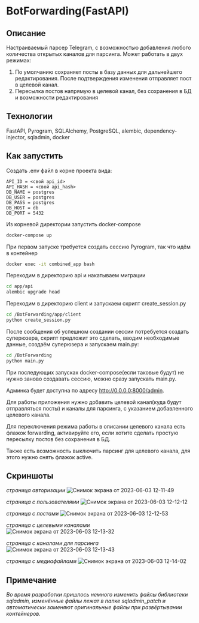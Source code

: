 # BotForwarding(FastAPI)

## Описание

Настраиваемый парсер Telegram, с возможностью добавления любого количества открытых каналов для парсинга. Может работать в двух режимах:

   1. По умолчанию сохраняет посты в базу данных для дальнейшего редактирования. После подтверждения изменения отправляет пост в целевой канал.
   2. Пересылка постов напрямую в целевой канал, без сохранения в БД и возможности редактирования

## Технологии

FastAPI, Pyrogram, SQLAlchemy, PostgreSQL, alembic, dependency-injector, sqladmin, docker

## Как запустить

Создать .env файл в корне проекта вида:

```env
API_ID = <свой api_id>
API_HASH = <свой api_hash>
DB_NAME = postgres
DB_USER = postgres
DB_PASS = postgres
DB_HOST = db
DB_PORT = 5432
```

Из корневой директории запустить docker-compose

```bash
docker-compose up
```

При первом запуске требуется создать сессию Pyrogram, так что идём в контейнер

```bash
docker exec -it combined_app bash
```

Переходим в директорию api и накатываем миграции

```bash
cd app/api
alembic upgrade head
```

Переходим в директорию client и запускаем скрипт create_session.py

```bash
cd /BotForwarding/app/client
python create_session.py
```

После сообщения об успешном создании сессии потребуется создать суперюзера, скрипт предложит это сделать, вводим необходимые данные, создаём суперюзера и запускаем main.py:

```bash
cd /BotForwarding
python main.py
```

При последующих запусках docker-compose(если таковые будут) не нужно заново создавать сессию, можно сразу запускать main.py.

Админка будет доступна по адресу http://0.0.0.0:8000/admin.

Для работы приложения нужно добавить целевой канал(куда будут отправляться посты) и каналы для парсинга, с указанием добавленного целевого канала.

Для переключения режима работы в описании целевого канала есть флажок forwarding, активируйте его, если хотите сделать простую пересылку постов без сохранения в БД.

Также есть возможность выключить парсинг для целевого канала, для этого нужно снять флажок active.

## Скриншоты

*страница авторизации*
![Снимок экрана от 2023-06-03 12-11-49](https://github.com/komediantto/BotForwarding_FastAPI/assets/62796239/006e805b-5285-4c95-9d03-eebfc7fc8dc9)

*страница с пользователями*
![Снимок экрана от 2023-06-03 12-12-12](https://github.com/komediantto/BotForwarding_FastAPI/assets/62796239/ef9f752e-8083-4a6f-bfac-94d67f7fc0da)

*страница с постами*
![Снимок экрана от 2023-06-03 12-12-53](https://github.com/komediantto/BotForwarding_FastAPI/assets/62796239/824d85b4-9063-43b7-b0db-8c1e690cf82b)

*страница с целевыми каналами*
![Снимок экрана от 2023-06-03 12-13-32](https://github.com/komediantto/BotForwarding_FastAPI/assets/62796239/061f5d75-8843-4473-b79b-d78a93ab0b14)

*страница с каналами для парсинга*
![Снимок экрана от 2023-06-03 12-13-43](https://github.com/komediantto/BotForwarding_FastAPI/assets/62796239/09e0df55-d4d7-4474-92c9-2af6b8ac3abb)

*страница с медиафайлами*
![Снимок экрана от 2023-06-03 12-14-02](https://github.com/komediantto/BotForwarding_FastAPI/assets/62796239/6da833b1-d478-4dda-a02e-1b83ff1520f4)

## Примечание
*Во время разработки пришлось немного изменить файлы библиотеки sqladmin, изменённые файлы лежат в папке sqladmin_patch и автоматически заменяют оригинальные файлы при развёртывании контейнеров.*

